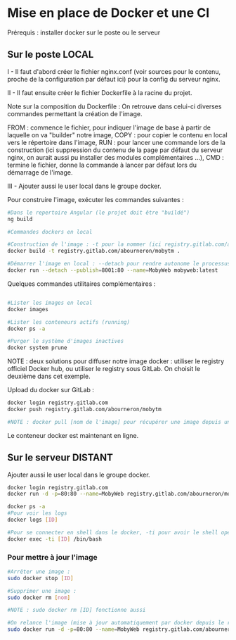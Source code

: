 # Mise en place de Docker et une CI

Prérequis : installer docker sur le poste ou le serveur

## Sur le poste LOCAL

I - Il faut d'abord créer le fichier nginx.conf (voir sources pour le contenu, proche de la configuration par défaut ici) pour la config du serveur nginx.

II - Il faut ensuite créer le fichier Dockerfile à la racine du projet.

Note sur la composition du Dockerfile : On retrouve dans celui-ci diverses commandes permettant la création de l'image.

FROM : commence le fichier, pour indiquer l'image de base à partir de laquelle on va "builder" notre image,
COPY : pour copier le contenu en local vers le répertoire dans l'image,
RUN : pour lancer une commande lors de la construction (ici suppression du contenu de la page par défaut du serveur nginx, on aurait aussi pu installer des modules complémentaires ...),
CMD : termine le fichier, donne la commande à lancer par défaut lors du démarrage de l'image.

III - Ajouter aussi le user local dans le groupe docker.

Pour construire l'image, exécuter les commandes suivantes :

```bash
#Dans le repertoire Angular (le projet doit être "buildé")
ng build

#Commandes dockers en local

#Construction de l'image : -t pour la nommer (ici registry.gitlab.com/abourneron/mobytm) et "." pour indiquer qu'on va travailler dans le répertoire courant (là où est le Dockerfile)
docker build -t registry.gitlab.com/abourneron/mobytm .

#Démarrer l'image en local : --detach pour rendre autonome le processus ("détache" le processus de la console), --publish pour lier le port d'écoute de l'hôte au port de sortie de l'image
docker run --detach --publish=8001:80 --name=MobyWeb mobyweb:latest

```

Quelques commandes utilitaires complémentaires :
```bash

#Lister les images en local
docker images

#Lister les conteneurs actifs (running)
docker ps -a

#Purger le système d'images inactives
docker system prune

```

NOTE : deux solutions pour diffuser notre image docker : utiliser le registry officiel Docker hub, ou utiliser le registry sous GitLab. On choisit le deuxième dans cet exemple.

Upload du docker sur GitLab :
```bash
docker login registry.gitlab.com
docker push registry.gitlab.com/abourneron/mobytm

#NOTE : docker pull [nom de l'image] pour récupérer une image depuis un registry
```

Le conteneur docker est maintenant en ligne.

## Sur le serveur DISTANT
Ajouter aussi le user local dans le groupe docker.

```bash
docker login registry.gitlab.com
docker run -d -p=80:80 --name=MobyWeb registry.gitlab.com/abourneron/mobytm:latest

docker ps -a
#Pour voir les logs
docker logs [ID]

#Pour se connecter en shell dans le docker, -ti pour avoir le shell opérationnel, [ID] = id retourné lors du run
docker exec -ti [ID] /bin/bash
```


### Pour mettre à jour l'image
```bash
#Arrêter une image : 
sudo docker stop [ID]

#Supprimer une image :
sudo docker rm [nom]

#NOTE : sudo docker rm [ID] fonctionne aussi

#On relance l'image (mise à jour automatiquement par docker depuis le registry GitLab)
sudo docker run -d -p=80:80 --name=MobyWeb registry.gitlab.com/abourneron/mobytm:latest
```
